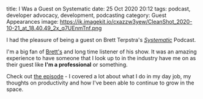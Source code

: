 title: I Was a Guest on Systematic
date: 25 Oct 2020 20:12
tags: podcast, developer advocacy, development, podcasting
category: Guest Appearances
image: https://ik.imagekit.io/cxazzw3yew/CleanShot_2020-10-21_at_18.40.49_2x_q7UEnmTnf.png

I had the pleasure of being a guest on Brett Terpstra's [_Systematic_][systemcast] Podcast. 

I'm a big fan of [Brett's](https://brettterpstra.com) and long time listener of his show. It was an amazing experience to have someone that I look up to in the industry have me on as their guest like **I'm a professional** or something. 

Check out [the episode][systemcast] - I covered a lot about what I do in my day job, my thoughts on productivity and how I've been able to continue to grow in the space. 

[systemcast]: https://systematicpod.com/ep/243
